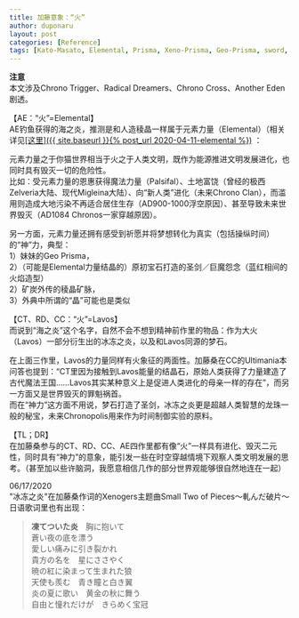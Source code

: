 ```yaml
---
title: 加藤意象：“火”
author: duponaru
layout: post
categories: [Reference]
tags: [Kato-Masato, Elemental, Prisma, Xeno-Prisma, Geo-Prisma, sword, Ogre-Rancorem, stone, prayer, Chrono-Clan, Zelveria, Migleina, Palsifal, BC20100, BC20000, AD300, AD1100]
---
```


**注意**  
本文涉及Chrono Trigger、Radical Dreamers、Chrono Cross、Another Eden剧透。   


【AE：“火”=Elemental】  
AE钓鱼获得的海之炎，推测是和人造稜晶一样属于元素力量（Elemental）（相关详见<ins>[这里]({{ site.baseurl }}{% post_url 2020-04-11-elemental %})</ins> ：  
<span class="image centered"><img src="{{ '/assets/post_img/2020-06-06/fire_ae.png' | relative_url }}" alt="" /></span> 

元素力量之于你猫世界相当于火之于人类文明，既作为能源推进文明发展进化，也同时具有毁灭一切的危险性。  
比如：受元素力量的恩惠获得魔法力量（Palsifal）、土地富饶（曾经的极西Zelveria大陆、现代Migleina大陆）、向“新人类”进化（未来Chrono Clan），而滥用则造成大地污染不再适合居住生存（AD900-1000浮空原因）、甚至导致未来世界毁灭（AD1084 Chronos一家穿越原因）。  


另一方面，元素力量还拥有感受到祈愿并将梦想转化为真实（包括操纵时间）的“神”力，典型：  
1）妹妹的Geo Prisma，  
2）（可能是Elemental力量结晶的）原初宝石打造的圣剑／巨魔怨念（蓝红相间的火焰造型）  
2）矿炭外传的稜晶矿脉，  
3）外典中所谓的“晶”可能也是类似  
<span class="image centered"><img src="{{ '/assets/post_img/2020-06-06/stone_ae.png' | relative_url }}" alt="" /></span> 


【CT、RD、CC：“火”=Lavos】  
而说到“海之炎”这个名字，自然不会不想到精神前作里的物品：作为大火（Lavos）一部分衍生出的冰冻之炎，以及和Lavos同源的梦石。  
<span class="image centered"><img src="{{ '/assets/post_img/2020-06-06/fire_ct.png' | relative_url }}" alt="" /></span> 

在上面三作里，Lavos的力量同样有火象征的两面性。加藤桑在CC的Ultimania本问答也提到：“CT里因为接触到Lavos能量的结晶石，原始人类获得了力量建造了古代魔法王国……Lavos其实某种意义上是促进人类进化的母亲一样的存在”，而另一方面又是世界毁灭的罪魁祸首。  
而在“神力”这方面不用说，梦石打造了圣剑，冰冻之炎更是超越人类智慧的龙珠一般的秘宝，未来Chronopolis用来作为时间制御实验的原料。  


【TL；DR】  
在加藤桑参与的CT、RD、CC、AE四作里都有像“火”一样具有进化、毁灭二元性，同时具有“神力”的意象，能引发一些在时空穿越情境下观察人类文明发展的思考。（甚至加以些许脑洞，我愿意相信几作的部分世界观能够很自然地连在一起）  

06/17/2020  
"冰冻之炎"在加藤桑作词的Xenogers主题曲Small Two of Pieces～軋んだ破片～日语歌词里也有出现： 

> **凍てついた炎**　胸に抱いて  
> 蒼い夜の底を漂う  
> 愛しい痛みに引き裂かれ  
> 貴方の名を　星にささやく  
> 暁の紅に染まって生まれた狼  
> 天使も羨む　青き瞳と白き翼  
> 炎の夏に歌い　黄金の秋に舞う  
> 自由と憧れだけが　きらめく宝冠  